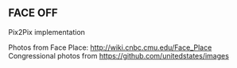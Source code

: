 ## FACE OFF

Pix2Pix implementation

Photos from Face Place: http://wiki.cnbc.cmu.edu/Face_Place
Congressional photos from https://github.com/unitedstates/images